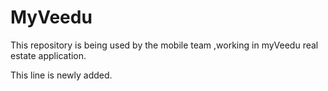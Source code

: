 # MyVeedu
This repository is being used by the mobile team ,working in myVeedu real estate application.


This line is newly added.
